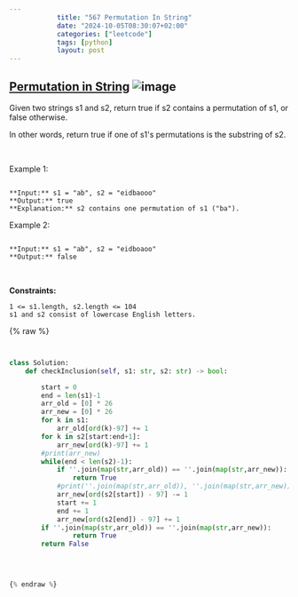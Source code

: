 ```yaml
---
            title: "567 Permutation In String"
            date: "2024-10-05T08:30:07+02:00"
            categories: ["leetcode"]
            tags: [python]
            layout: post
---
```

            
## [Permutation in String](https://leetcode.com/problems/permutation-in-string) ![image](https://img.shields.io/badge/Difficulty-Medium-orange)

Given two strings s1 and s2, return true if s2 contains a permutation of s1, or false otherwise.

In other words, return true if one of s1's permutations is the substring of s2.

 

Example 1:

```

**Input:** s1 = "ab", s2 = "eidbaooo"
**Output:** true
**Explanation:** s2 contains one permutation of s1 ("ba").

```

Example 2:

```

**Input:** s1 = "ab", s2 = "eidboaoo"
**Output:** false

```

 

**Constraints:**

	1 <= s1.length, s2.length <= 104
	s1 and s2 consist of lowercase English letters.

{% raw %}


````python


class Solution:
    def checkInclusion(self, s1: str, s2: str) -> bool:

        start = 0
        end = len(s1)-1
        arr_old = [0] * 26
        arr_new = [0] * 26
        for k in s1:
            arr_old[ord(k)-97] += 1
        for k in s2[start:end+1]:
            arr_new[ord(k)-97] += 1
        #print(arr_new)
        while(end < len(s2)-1):
            if ''.join(map(str,arr_old)) == ''.join(map(str,arr_new)):
                return True
            #print(''.join(map(str,arr_old)), ''.join(map(str,arr_new)))
            arr_new[ord(s2[start]) - 97] -= 1
            start += 1
            end += 1
            arr_new[ord(s2[end]) - 97] += 1
        if ''.join(map(str,arr_old)) == ''.join(map(str,arr_new)):
                return True 
        return False
        
        


{% endraw %}
